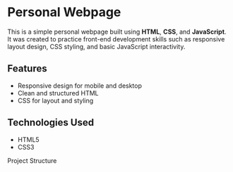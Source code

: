 # Personal Webpage

This is a simple personal webpage built using **HTML**, **CSS**, and **JavaScript**.  
It was created to practice front-end development skills such as responsive layout design, CSS styling, and basic JavaScript interactivity.

## Features

- Responsive design for mobile and desktop
-  Clean and structured HTML
-  CSS for layout and styling
 

 ## Technologies Used

- HTML5
- CSS3

Project Structure

